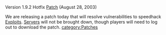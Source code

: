 Version 1.9.2 Hotfix [Patch](/Patch "wikilink") (August 28, 2003)

We are releasing a patch today that will resolve vulnerabilities to
speedhack [Exploits](/Exploit "wikilink"). [Servers](/Server "wikilink")
will not be brought down, though players will need to log out to
download the patch. [category:Patches](/category:Patches "wikilink")
